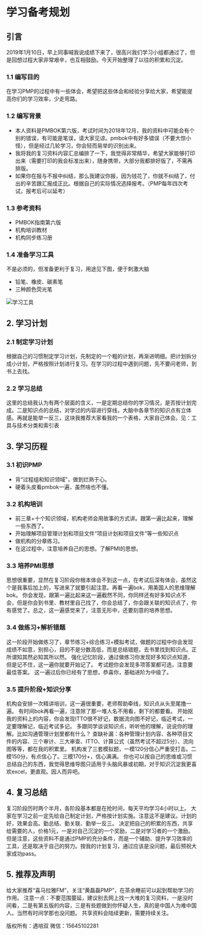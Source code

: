 # 学习备考规划

## 引言
2019年1月10日，早上同事喊我说成绩下来了，很高兴我们学习小组都通过了，但是回想过程大家非常艰辛，也互相鼓励。今天开始整理了以往的积累和沉淀。
### 1.1	编写目的
在学习PMP的过程中有一些体会，希望把这些体会和经验分享给大家，希望能提高你们的学习效率，少走弯路。
### 1.2	编写背景
* 本人资料是PMBOK第六版，考试时间为2018年12月，我的资料中可能会有个别的错误，有可能是笔误，请大家见谅。pmbok中有好多错误（不要大惊小怪），但是经过几轮学习，你会轻而易举的识别出来。
* 我将我的复习资料内容汇总编排了一下，我觉得非常精华，希望大家能够打印出来（需要打印的我会标准出来），随身携带，大部分我都排好版了，不需再排版。
* 如果你在报与不报中纠结，那么我建议你报，因为钱花了，你就不纠结了，付出的辛苦跟汇报成正比。根据自己的实际情况选择报考。（PMP每年四次考试，报考后可以延考）
### 1.3	参考资料
* PMBOK指南第六版
* 机构培训教材
* 机构同步练习册
### 1.4	准备学习工具
不是必须的，但准备更利于复习，用途见下图，便于刺激大脑
* 铅笔、橡皮、碳素笔
* 三种颜色荧光笔


![学习工具][学习笔记]
 
 
## 2.	学习计划
### 2.1	制定学习计划
根据自己的习惯制定学习计划，先制定的一个粗的计划，再渐进明细。把计划拆分成小计划，严格按照计划进行复习。在学习的过程中遇到问题，先不要问老师，到书上去找。
### 2.2	学习总结
这里的总结我认为有两个层面的含义，一是定期总结你的学习情况，是否按计划完成。二是知识点的总结，对学过的内容进行穿线，大脑中各章节的知识点有立体感。再就是能举一反三，这块我推荐大家看我的一个表格，大家自己体会。见：工具与技术分类和索引表

## 3.	学习历程
### 3.1	初识PMP
* 背“过程组和知识领域”，做到烂熟于心。
* 硬着头皮看pmbok一遍，虽然啥也不懂。
### 3.2	机构培训
* 前三章+十个知识领域，机构老师会用故事的方式讲。跟第一遍比起来，理解一些东西了。
* 开始理解项目管理计划和项目文件“项目计划和项目文件”等一些知识点
* 做机构的分章练习。
* 在这过程中，注意培养自己的思想。了解PMI的思想。
### 3.3	培养PMI思想
思想很重要，显然在复习阶段你根本体会不到这一点，在考试后深有体会，虽然这个是我事后加上的，写进来了就要引起注意。再看一遍bok，用美国人的思维理解bok。
你会发现，跟第一遍比起来这一遍截然不同，你同样还有好多知识点不会，但是你会到书里、教材里自己找了，你会总结了，你会跟关联的知识点了，你有感觉了。总之，这一遍感觉来了，注意无形中，还要刻意的培养思想。
### 3.4	做练习+解析错题
这一阶段开始做练习了，章节练习+综合练习+模拟考试，做题的过程中你会发现成绩不如意，别担心，目的不是分数高低，而是总结错题，去书里找到知识点。正所谓知其然必知其所以然。
强化记忆阶段，通过做练习你发现好多知识点知道，但是记不住，这一遍你就要开始记了。
考试题你会发现多项答案都可选，注意要最佳答案。
这一遍过后你已经有了思想，恭喜你，基础进阶为中级了。
### 3.5	提升阶段+知识分享
机构会安排一次精讲培训，这一遍很重要，老师帮助牵线，知识点从头至尾撸一遍。
有时间bok再看一遍，注意除了那一堆人名不用看，剩下的都要看。
开始抠我的资料上的内容，你会发现ITTO很不好记，数据流向图不好记，临近考试，一定要理解记，临近考试多记。
多跟同学谈谈知识点，听听他的理解，说说你的理解。比如沟通管理计划里都有什么？
查缺补漏：各种管理计划内容、各种项目文件的内容、三个审计、三大审查、ITTO、计算公式（虽然考试不超过5分）、流向图等等，都在我的积累里。
机构发了三套模拟题，一模120分信心严重受打击。二模150分，有点信心了。三模170分+，信心满满。
你也可以按自己的思维或习惯总结自己的东西，我觉得思维导图只适用于头脑风暴或初期，对于知识沉淀我更喜欢excel，更直观。因人而异吧。

## 4.	复习总结
复习阶段历时两个半月，各阶段基本都是在抢时间，每天平均学习4小时以上。
大家在学习之前一定先给自己制定计划，严格按计划实施。注意这不是建议。计划的好，效果会高。勤总结、勤关联、勤举一反三。
决定把自己的积累的东西，共享给需要的人，价格1元，一是对自己沉淀的一个奖励，二是对学习者的一个激励。但是注意，这些资料不是通过PMP的充分条件，而是一个辅助、提升学习效率的工具，还是取决于自己的努力。按我的计划复习，通过应该是没问题，最后预祝大家成功pass。

## 5.	推荐及声明
给大家推荐“喜马拉雅FM”，关注“黄磊磊PMP”，在茶余睡前可以起到帮助学习的作用。
注意一点：不要范围蔓延，建议别去网上找一大堆的复习资料，一是没时间看，二是有第五版的内容，三是有些题做到你怀疑人生，真的是中国人为难中国人。当然有时间学那也没问题。
共享资料会陆续更新，需要持续关注。


版权所有：遇培双
微信：15645102281

[学习笔记]:https://github.com/liuhuachao/pmp/blob/master/ExperienceSharing/Images/Learning-preparation-planning-01.png  "学习工具"
